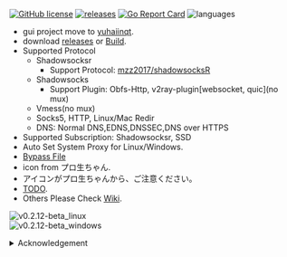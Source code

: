 [![GitHub license](https://img.shields.io/github/license/Asutorufa/yuhaiin)](https://github.com/Asutorufa/yuhaiin/blob/master/LICENSE)
[![releases](https://img.shields.io/github/release-pre/asutorufa/yuhaiin.svg)](https://github.com/Asutorufa/yuhaiin/releases)
[![Go Report Card](https://goreportcard.com/badge/github.com/Asutorufa/yuhaiin)](https://goreportcard.com/report/github.com/Asutorufa/yuhaiin)
![languages](https://img.shields.io/github/languages/top/asutorufa/yuhaiin.svg)  

- gui project move to [yuhaiinqt](https://github.com/Asutorufa/yuhaiinqt).  
- download [releases](https://github.com/Asutorufa/yuhaiin/releases) or [Build](https://github.com/Asutorufa/yuhaiin/wiki/build).  
- Supported Protocol  
    - Shadowsocksr  
        - Support Protocol: [mzz2017/shadowsocksR](https://github.com/mzz2017/shadowsocksR)  
    - Shadowsocks  
        - Support Plugin: Obfs-Http, v2ray-plugin[websocket, quic](no mux)  
    - Vmess(no mux)
    - Socks5, HTTP, Linux/Mac Redir  
    - DNS: Normal DNS,EDNS,DNSSEC,DNS over HTTPS   
- Supported Subscription: Shadowsocksr, SSD  
- Auto Set System Proxy for Linux/Windows.  
- [Bypass File](https://github.com/Asutorufa/yuhaiin/tree/ACL)  
- icon from プロ生ちゃん.  
- アイコンがプロ生ちゃんから、ご注意ください。  
- [TODO](https://github.com/Asutorufa/yuhaiin/wiki/TODO).  
- Others Please Check [Wiki](https://github.com/Asutorufa/yuhaiin/wiki).  

![v0.2.12-beta_linux](https://raw.githubusercontent.com/Asutorufa/yuhaiin/master/img/v0.2.12-beta_linux.png)  
![v0.2.12-beta_windows](https://raw.githubusercontent.com/Asutorufa/yuhaiin/master/img/v0.2.12-beta_windows.png)  

<details>
<summary>Acknowledgement</summary>

- [Golang](https://golang.org)  
- [therecipe/qt](https://github.com/therecipe/qt)  
- [mattn/go-sqlite3](https://github.com/mattn/go-sqlite3)(now change to json)  
- [breakwa11/shadowsokcsr](https://github.com/shadowsocksr-backup/shadowsocksr)  
- [akkariiin/shadowsocksrr](https://github.com/shadowsocksrr/shadowsocksr/tree/akkariiin/dev)  
- [mzz2017/shadowsocksR](https://github.com/mzz2017/shadowsocksR)  
- [Dreamacro/clash](https://github.com/Dreamacro/clash)  
- [shadowsocks/go-shadowsocks2](https://github.com/shadowsocks/go-shadowsocks2)  
- [v2ray-plugin](https://github.com/shadowsocks/v2ray-plugin)  
- [vmess-client](https://github.com/gitsrc/vmess-client)  
- [v2ray](https://v2ray.com/)  
- [gRPC](https://grpc.io/)  
- [protobuf](https://github.com/golang/protobuf)  
- [プロ生ちゃん](https://kei.pronama.jp/)

</details>

